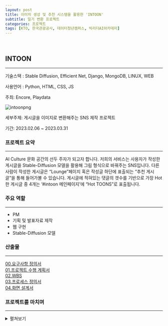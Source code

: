 ```yaml
---
layout: post
title: 이미지 생성 및 추천 시스템을 활용한 'INTOON'
subtitle: 일기 변환 프로젝트
categories: 프로젝트
tags: [KTO, 한국관광공사, 데이터청년캠퍼스, 빅리더AI아카데미]
---
```

<br>

## INTOON

---

기술스택 : Stable Diffusion, Efficient Net, Django, MongoDB, LINUX, WEB

사용언어 : Python, HTML, CSS, JS

주최: Encore, Playdata


![intoonpng](https://github.com/jeffreytse/jekyll-theme-yat/assets/105966480/adc3c02d-763f-425a-a9f1-65262efa5f28)

세부주제: 게시글을 이미지로 변환해주는 SNS 제작 프로젝트

기간: 2023.02.06 ~ 2023.03.31

### 프로젝트 요약

---

AI Culture 문화 공간의 선두 주자가 되고자 합니다. 저희의 서비스는 사용자가 작성한 게시글을 Stable-Diffusion 모델을 활용해 그림 형식으로 바꿔주는 SNS입니다. 다른 사람이 작성한 게시글은 “Lounge”페이지 혹은 작성글 하단에 표출되는 “추천 게시글”을 통해 들어가볼 수 있습니다. 게시글에 적혀있는 댓글의 갯수를 기반으로 가장 Hot한 게시글 중 4개는 ‘#intoon 메인페이지’에 “Hot TOONS”로 표출됩니다.

### 주요 역할

---

- PM
- 기획 및 발표자료 제작
- 웹 구현
- Stable-Diffusion 모델

### 산출물

---

[00.요구사항 정의서](https://drive.google.com/drive/folders/13J7aLt_1NRZUQAXyzAghcbSUUVyCH-J4?usp=sharing)<br>
[01.프로젝트 수행 계획서](https://drive.google.com/drive/folders/13J7aLt_1NRZUQAXyzAghcbSUUVyCH-J4?usp=sharing)<br>
[02.WBS](https://drive.google.com/drive/folders/13J7aLt_1NRZUQAXyzAghcbSUUVyCH-J4?usp=sharing)<br>
[03.프로세스 정의서](https://drive.google.com/drive/folders/13J7aLt_1NRZUQAXyzAghcbSUUVyCH-J4?usp=sharing)<br>
[04.화면 설계서](https://drive.google.com/drive/folders/13J7aLt_1NRZUQAXyzAghcbSUUVyCH-J4?usp=sharing)

### 프로젝트를 마치며

---
<details>
<summary>펼쳐보기</summary>

1. 생성 모델에 관한 관심을 가지게 되었습니다.
   - '오늘의 하루를 그림으로 그려주는 서비스를 만들면 어떨까?'라는 생각에서 프로젝트를 시작하게 되었습니다.
   NLP만 다뤘던 터라 비전분야가 어색하기도 했지만, 서비스를 위해 자료조사를 하면서 다양한 생성 모델을 접할 수 있었습니다.
   - 인코더 부분과 관련된 LM에는 CLIP이나 T5와 같은 언어 모델, Denoising을 위한 U-net, 이미지 해상도를 위한 VAE 등 Stable Diffusion 모델의 안을 깊게 뜯어 볼 수 있었습니다.
   - Diffusion 계열의 모델 외에도 GAN, VAE, Flow-based 모델들 생성 모델의 역사를 천천히 보면서, 자연어 생성 뿐만 아니라 이미지 생성 분야에도 흥미를 가질 수 있었습니다.
   
   <br>
   
2. End to End로 데이터 수집부터 서비스로까지의 일련의 과정에 대해 깊게 고민할 수 있었습니다.
   - 이 분야를 공부하다 보면, 모델의 원리나 문제에만 집중하게 되곤 합니다.
   - 하지만 결국에 우리는 이러한 기술을 사용하여 서비스로 만들어 소비자에게 경험을 제공합니다.
   - 이러한 관점에서 모델에 대한 이해 뿐만 아니라, 소비자들의 사용경험에 대해서도 어떻게 설계해야 만족감이 올라 갈 수 있을지 팀원들과 회의하며, 의견 대립도 많았지만 조율 과정을 통해 하나의 의견으로 모을 수 있었습니다.

3. 갈 길이 멀구나
   - 프로젝트를 하는 당시 ChatGPT가 등장하고, 이외에도 다양한 생성모델들과 관련된 연구가 등장했습니다.
   - NLP라는 우물 안에 갖혀있던 저의 좁았던 시야를 넓힐 수 있는 좋은 기회였고, 오히려 더 나은 기술들이 있다는 것이 즐겁습니다.
   - 왜냐하면 앞으로 계속 발전해나갈 수 있다는 것에 자극을 받았고, 더 열심히 공부하면서 흐름을 읽어야 겠다라고 생각했습니다.


### 프로젝트 완료 보고서


[프로젝트 완료 보고서](https://drive.google.com/drive/folders/1foW0dReE6zER7ch_kwGG81hyKW7Ee3fP?usp=sharing)

### 세부내용

---

자세한 내용은 프로젝트 완료 보고서를 참조해주세요.

## 1. 프로젝트 개요

AI의 기술이 계속해서 발전함에 따라 AI는 점차 우리의 삶에 밀접해 오고 있다.
    
실제로 글로벌 시장조사 기관인 글로벌 마켓 인사이츠(GMI)는 22년 1일(현지시간) 보고서를 통해 AI 기술 시장이 2032년까지 1800억달러(약 255조2220억원) 규모로 성장할 것이라고 발표했다.
    
[[그림 1-1] GMI 2032년 AI기술 시장 전망](https://lh6.googleusercontent.com/6ry6vqD5-v_jySCxoHI8KsXPxsq1IKisdV9tNKshp2z5w4bMufyFgEYVPrIicXRuhEJjJWyet5QiHb58bkOffGQvohtb8wRhYK4LmEWjkXaozp39vqxrHFwaT-XdtpFyc5ulsv9l7SKlgjZRPSoL31w)
    
[그림 1-1] GMI 2032년 AI기술 시장 전망
    
AI의 성장이 지속되는 이유는 거시적으로 보면 간단하다.
    
국가별로 AI 전략을 발표하고 기업은 정부의 방향성을 토대로 시장 공략 방향성을 잡고 투자하기 때문에 자연스럽게 시장 또한 활성화되고 성장한다.
    
이 모든 인과율적인 관계는 결국 그 안에서 살아가는 사람들에게 영향을 끼친다.
    
가장 쉽게 느낄 수 있는 부분은 새로운 환경에 적응하며 살아가는 사람들이 새로운 문화를 형성하는 것이다.
    
예를 들어 전시회의 AI 큐레이터, 개인 맞춤형 음악 추천 서비스, AI 상담사 등 우리의 일상에서 쉽게 찾아 볼 수 있는 서비스이다. 또한, 최근 일어난 Chat GPT 열풍은 일반 사용자들 또한  AI 기술력의 현 주소를 직접 경험했다고 해도 과언이 아니다.
    
이러한 현상은 AI와 인간이 공존하는 시대에서 살아가는 사람들은 삶의 방식이 변화될 것이고 이에 따라 새로운 문화가 생겨날 것이라는 점을 뒷받침하는 중요한 근거이다.
    
우리는기술과 공존하는 삶을 살아가는 이들에게 문화공간 서비스를 제공한다.
    
유저는 우리의 서비스 안에서 서로 소통하며, 새로운 문화를 창조하고, 공유하며 기록할 수 있다.
    
“ Create your life in AI Culture”
    
우리의 서비스에서 당신의 삶을 창작하길 바란다.

## 2. 프로젝트 주제 선정 배경

### **2.1 프로젝트 주제 선정**

**2.1.1 후보 프로젝트 주제 선정**
    
프로젝트 착수에 앞서, 어떤 분야와 주제를 배경으로 프로젝트를 진행할 것인지에 대한 결정이 필요했다.
    
프로젝트 주제를 선정하기 위해 다음과 같은 과정을 거쳤다.
    
1. 구성원 개개인의 흥미를 유발시킬 수 있는 아이디어를 받기
2. 아이디어 중에 현실성, 경쟁력, 구현가능성, 참신성 등을 고려해 3가지로 축약하기
3. voting을 통해 수행할 프로젝트 주제 선정
    
레인스토밍을 거친 아이디어 회의에서는 다음과 같은 아이디어가 나왔다.
    
- 날씨 & 이산화탄소 관련([https://www.co2.earth/](https://www.co2.earth/)) 프로젝트
- 직업 선호도 변화 & 회사가 원하는 직업 파악하기
- 최신 음악은 뜰 것인가 & 음원 만들어주는 프로젝트
- 실버 & 의료 분야 프로젝트
- 재난문자인지 아닌지에 대한 트위터 분류하기
- 한국어 문서에서 추출요약, 생성요약문 도출하기
- 뉴스 팩트 체크하기
- 여행지 추천 및 경비 예측
- 일기를 활용한 감성 다중 분류 및 출판
    
**2.1.2 프로젝트별 점수 부여**
    
위에 나열된 주제를 바탕으로 어떤 주제가 합당한지 판단하기 위해 점수를 부여했다.
    
각 항목 별로 ★★★은 2개의 주제에만, ★★는 3개의 주제에만 부여할 수 있도록 제한했다.
    
| 번호 | 주제 | 흥미 | 참신함 | 필요성 | 대중성 | 수익성 | 난이도 | 총점 |
| --- | --- | --- | --- | --- | --- | --- | --- | --- |
| 1 | 일기 및 출판 | ★★★ | ★★★ | ★★ | ★★★ | ★★★ | ★★ | 16 |
| 2 | 직업 선호도 | ★★ | ★★ | ★★ | ★★ | ★★★ | ★★★ | 14 |
| 3 | 이산화탄소 관련 | ★★ | ★★★ | ★★★ | ★ | ★ | ★★★ | 13 |
| 4 | 실버 & 의료분야 | ★ | ★ | ★★★ | ★★ | ★★ | ★★ | 11 |
| 5 | 여행지 추천 | ★★★ | ★ | ★ | ★★★ | ★★ | ★ | 11 |
| 6 | 음원 제작 | ★★ | ★★ | ★ | ★ | ★★ | ★ | 9 |
| 7 | 재난 트윗분류 | ★ | ★ | ★★ | ★★ | ★ | ★ | 8 |
| 8 | 뉴스 팩트체크 | ★ | ★★ | ★★ | ★ | ★ | ★ | 8 |
| 9 | 한국어문서 추출 | ★ | ★ | ★ | ★ | ★ | ★★ | 7 |
    
점수기반으로 3위까지 뽑아보니 이산화탄소 관련 프로젝트, 직업 선호도 관련 프로젝트, 일기 및 출판관련 프로젝트를 후보로 올라왔으며, 투표 결과  “일기 및 출판 관련 프로젝트”로 결정됐다.
    
주제 결정 이후 SNS 형식으로 진행해보자는 아이디어 등의 옵션이 추가됐고, 최종 주제는 다음과 같다.
    
<aside>
📌 **게시글을 이미지로 변환해주는 SNS 제작 프로젝트**
    
</aside>
    
### **2.2 시장 현황 분석**
    
**2.2.1 생성 모델 분야란**
    
저희 서비스에서는 생성 모델이 사용된다. 생성 모델 분야란 인공지능 분야에서 생성 모델(Generative Model)을 이용하여 새로운 데이터를 생성하거나 변환하는 기술이다. 이러한 생성 모델은 학습 데이터에서 패턴을 추출하고, 이를 기반으로 새로운 데이터를 생성한다. 예를 들어, 이미지 생성 모델을 사용하면 학습한 이미지에서 특정 패턴을 추출하여 이를 기반으로 새로운 이미지를 생성할 수 있다. 이러한 기술은 딥페이크(Deepfake)나 캐릭터 생성 등 다양한 분야에서 활용되고 있다.
    
**Generative AI는 인간의 창의성을 대체하거나 보완하는데 사용될 수 있다**. 예를 들어, 음악 생성 모델을 사용하여 새로운 음악을 만들거나, 자연어 생성 모델을 사용하여 새로운 문장을 만들어낼 수 있다.
    
[대표적인 생성 AI 모델]
    
| GAN(Generative Adversarial Networks) | AE (Auto-Encoder) | VAE (Variational Auto-Encoder) |
| --- | --- | --- |
| 서로 대립하는 두 개의 인공신경망이 경쟁적으로 학습하면서 새로운 데이터를 생성하는 방법이다. | 입력 데이터로부터 특징을 추출하는 네트워크로, 인코더와 디코더로 구성되어 있다. 인코더는 입력된 데이터를 저차원의 잠재 공간인 Latent-Vector로 압축하고, 디코더는 이 잠재 공간의 벡터를 다시 원래의 고차원 데이터로 압축해제하며 이미지를 재생산한다. | 기존 오토인코더는 고정된 저차원 잠재 공간에서 데이터를 재구성하는데 비해, 변이 오토인코더는 저차원 잠재 공간에서 무작위로 샘플링된 벡터를 이용해 데이터를 생성하며, 이를 통해 더욱 다양하고 풍부한 이미지를 생성할 수 있다. |
    
**2.2.2 생성 모델 시장 현황 분석**
    
가트너가 [‘Hype Cycle for Emerging,2022](https://www.databricks.com/resources/ebook/hype-cycle-for-data-management?utm_medium=paid+search&utm_source=google&utm_campaign=17489634230&utm_adgroup=144306245889&utm_content=ebook&utm_offer=hype-cycle-for-data-management&utm_ad=643981136628&utm_term=hype%20cycle%202022&gclid=Cj0KCQjw8e-gBhD0ARIsAJiDsaWiE8edfd5XdNd1noQw7FZcjs7qbeZmUApivQUWs3hxnWBeBxRcrvoaArifEALw_wcB)’ 보고서를 발표하며, AI 자동화 및 가속화가 중요한 화두이며, 이를 위해 주목해야할 기술로 Generative AI(생성형 AI) 모델을 선정했다. 또한 OpenAI 의 GPT-3 (텍스트), DALL-E 및 Midjourney (텍스트 – 이미지), Google의 LaMDA (대화형) 등 이미 우리 주변에서 접할 수있는 이미 LLM (Large Language Models) 및 제너레이티브 ML 도구의 발전은 그 규모와 정교함이 매년 평균 10배씩 증가하고 있다. 그 결과 AI 가 만들어내는 다양한 멀티미디어 및 컨텐츠의 수준의 사람이 만들어 내는 그것과 동일한 수준에 이르렀다고 평가하는 벤치마크들이 속속들이 등장하고 있다.
    
![[그림 2-1] 생성 모델 벤치마크 성능 향상](https://d33wubrfki0l68.cloudfront.net/f6f27db0afd0ac13867aca5f56326802e6d84a8b/72a92/assets/uploads/legacy-site/n/nearing-human-baselines-across-generative-modalities-generative-ai-atlas-image.png)

[그림 2-1] 생성 모델 벤치마크 성능 향상
    
![[그림 2-2] 다양한 생성 모델 API 출시](https://d33wubrfki0l68.cloudfront.net/00d511c05ca03c7042cd89a26ff444464d01b8ea/2cdc0/assets/uploads/legacy-site/a/access-to-private-apis-and-open-source-models-drive-progress-for-generative-ml-generative-ai-atlas-image.png)
    
[그림 2-2] 다양한 생성 모델 API 출시
    
이에 따라 **국내 뿐만 아니라 해외 기업들 또한 생성 모델을 이용한 다양한 서비스를 출시하고 있으며, 사용자가 급격하게 증가하는 추세를 보인다.**
    
| 업체명 | 차별점 | 유사점 | 특징 |
| --- | --- | --- | --- |
| 카카오 브레인 | 이미지 편집 및 변환 | 이미지 생성 | 국내 대기업 모델, 모바일 앱 |
| 셔터스톡 | 유료, SNS기능 없음 | 이미지 생성 | 외국 기업, DALL-E 사용 |
| 핀터레스트 | 이미지 업로드 | SNS 기능 | 외국 기업 |
| 구글 | 이미지 마스킹 | 이미지 생성 | 외국 기업 |
| 산돌 | 이미지 인페이팅 | 이미지 생성 | 국내 기업 |
    
**2.2.3 소비자 분석**
    
과거에는 소비자가 단순히 제공된 제품이나 서비스를 이용하는 이용자로 여겨졌다. 그러나, 최근의 경향은 소비자가 더 이상 이용자가 아니라 프로슈머로 간주된다. 이는 소비자가 단순히 제공된 제품이나 서비스를 이용하는 것이 아니라, 직접 참여하여 제품이나 서비스를 만들고 제공하는 제조자의 역할도 수행하는 것을 의미하며, 이를 프로슈머라 지칭한다. 따라서, 프로슈머는 소비자로서 제품이나 서비스를 구매하는 것뿐만 아니라, 직접 참여하여 제품이나 서비스를 만들고 공유하는 역할을 수행한다.
    
생성 모델과 프로슈머의 연관성은, 프로슈머들이 생성 모델을 활용하여 새로운 제품이나 서비스를 만들어낼 수 있다는 점에 있다. 생성 모델을 사용하면, 프로슈머들은 학습된 모델을 이용하여 다양한 새로운 창조물을을 만들어낼 수 있다. 예를 들어, 이미지 생성 모델을 사용하면, 프로슈머들은 학습된 모델을 이용하여 새로운 디자인, 예술작품, 게임 캐릭터 등 다양한 작품을 만들어낼 수 있다.
    
또한, 생성 모델은 프로슈머들이 개인적으로 데이터를 수집하여 자신만의 모델을 학습시킬 수 있는 환경을 제공하므로, 더욱 참여도가 높은 창작 활동을 수행할 수 있게 한다. 이러한 방식으로, 생성 모델은 프로슈머들이 참여할 수 있는 창작 활동의 기회를 넓히고, 새로운 창작물을 만들어 내는데 도움을 준다.
    
따라서, **프로슈머의 창의성과 참여도 높은 특성은 생성 모델이 성장할 수 있는 좋은 기반을 제공**하며, 더욱 다양하고 정교한 데이터를 학습하게 하여, 생성 모델의 성능을 지속적으로 개선하며 **함께 성장할 수 있다.**
    
## 3. 기대효과
     
#INTOON 서비스의 첫 발걸음은 다음과 같다.
    
<aside>
📌 2030세대를 위한 이미지 생성 서비스 및 공유 플랫폼 서비스를 제공하는 것
    
</aside>
    
1. 사용자는 해당 서비스를 이용해 최신 이미지 생성 모델인 stable diffusion을 자유롭게 사용할 수 있다.
2. 사용자들은 직접 목적성에 맞게 이미지를 생성하고 소통을 함으로써 다양한 카테고리의 소통 공간이 생길거라 예상한다.
3. 사용자가 창조한 창작물을 공유하고 자랑하고 싶은 사람들에게는 독창성을 보장한다.
</details>